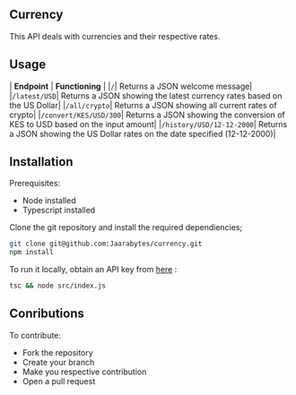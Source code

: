 ## Currency

This API deals with currencies and their respective rates.

## Usage
| **Endpoint** | **Functioning** |
|`/`| Returns a JSON welcome message|
|`/latest/USD`| Returns a JSON showing the latest currency rates based on the US Dollar|
|`/all/crypto`| Returns a JSON showing all current rates of crypto|
|`/convert/KES/USD/300`| Returns a JSON showing the conversion of KES to USD based on the input amount|
|`/history/USD/12-12-2000`| Returns a JSON showing the US Dollar rates on the date specified (12-12-2000)|

## Installation
Prerequisites:
- Node installed
- Typescript installed

Clone the git repository and install the required dependiencies;

```bash
git clone git@github.com:Jaarabytes/currency.git    
npm install

```
To run it locally, obtain an API key from [here](https://currencybeacon.com/api-documentation?ref=morioh.com&utm_source=morioh.com) :
```bash
tsc && node src/index.js

```

## Conributions

To contribute:
- Fork the repository
- Create your branch
- Make you respective contribution
- Open a pull request

